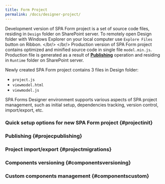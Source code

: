 ```yaml
---
title: Form Project
permalink: /docs/designer-project/
---
```


Development version of SPA Form project is a set of source code files, residing in <code>Design</code> folder on SharePoint server. To remotely open Design folder with Windows Explorer on your local computer use <code>Explore Files</code> button on Ribbon.
</br/>
</br/>
Production version of SPA Form project contains optimized and minified source code in single file <code>model.min.js</code>. Production file is generated as a result of <b>[Publishing](#projecpublishing)</b> operation and residing in <code>Runtime</code> folder on SharePoint server.



Newly created SPA Form project contains 3 files in Design folder: 
* <code>project.js</code>
* <code>viewmodel.html</code>
* <code>viewmodel.js</code>

SPA Forms Designer environment supports various aspects of SPA project management, such as initial setup, dependencies tracking, version control, import/export, etc.

###  Quick setup options for new SPA Form project {#projectinit}

###  Publishing {#projecpublishing}

###  Project import/export {#projectmigrations}

###  Components versioning {#componentsversioning}

###  Custom components management {#componentscustom}


